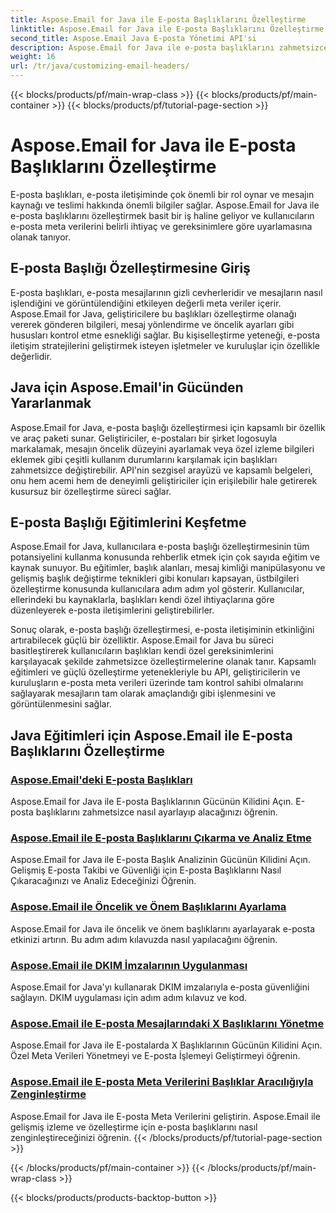 ```yaml
---
title: Aspose.Email for Java ile E-posta Başlıklarını Özelleştirme
linktitle: Aspose.Email for Java ile E-posta Başlıklarını Özelleştirme
second_title: Aspose.Email Java E-posta Yönetimi API'si
description: Aspose.Email for Java ile e-posta başlıklarını zahmetsizce nasıl özelleştireceğinizi öğrenin. Eğiticilere dalın ve e-posta başlığı özelleştirmesinin gücünden yararlanın.
weight: 16
url: /tr/java/customizing-email-headers/
---
```


{{< blocks/products/pf/main-wrap-class >}}
{{< blocks/products/pf/main-container >}}
{{< blocks/products/pf/tutorial-page-section >}}

# Aspose.Email for Java ile E-posta Başlıklarını Özelleştirme


E-posta başlıkları, e-posta iletişiminde çok önemli bir rol oynar ve mesajın kaynağı ve teslimi hakkında önemli bilgiler sağlar. Aspose.Email for Java ile e-posta başlıklarını özelleştirmek basit bir iş haline geliyor ve kullanıcıların e-posta meta verilerini belirli ihtiyaç ve gereksinimlere göre uyarlamasına olanak tanıyor.

## E-posta Başlığı Özelleştirmesine Giriş

E-posta başlıkları, e-posta mesajlarının gizli cevherleridir ve mesajların nasıl işlendiğini ve görüntülendiğini etkileyen değerli meta veriler içerir. Aspose.Email for Java, geliştiricilere bu başlıkları özelleştirme olanağı vererek gönderen bilgileri, mesaj yönlendirme ve öncelik ayarları gibi hususları kontrol etme esnekliği sağlar. Bu kişiselleştirme yeteneği, e-posta iletişim stratejilerini geliştirmek isteyen işletmeler ve kuruluşlar için özellikle değerlidir.

## Java için Aspose.Email'in Gücünden Yararlanmak

Aspose.Email for Java, e-posta başlığı özelleştirmesi için kapsamlı bir özellik ve araç paketi sunar. Geliştiriciler, e-postaları bir şirket logosuyla markalamak, mesajın öncelik düzeyini ayarlamak veya özel izleme bilgileri eklemek gibi çeşitli kullanım durumlarını karşılamak için başlıkları zahmetsizce değiştirebilir. API'nin sezgisel arayüzü ve kapsamlı belgeleri, onu hem acemi hem de deneyimli geliştiriciler için erişilebilir hale getirerek kusursuz bir özelleştirme süreci sağlar.

## E-posta Başlığı Eğitimlerini Keşfetme

Aspose.Email for Java, kullanıcılara e-posta başlığı özelleştirmesinin tüm potansiyelini kullanma konusunda rehberlik etmek için çok sayıda eğitim ve kaynak sunuyor. Bu eğitimler, başlık alanları, mesaj kimliği manipülasyonu ve gelişmiş başlık değiştirme teknikleri gibi konuları kapsayan, üstbilgileri özelleştirme konusunda kullanıcılara adım adım yol gösterir. Kullanıcılar, ellerindeki bu kaynaklarla, başlıkları kendi özel ihtiyaçlarına göre düzenleyerek e-posta iletişimlerini geliştirebilirler.

Sonuç olarak, e-posta başlığı özelleştirmesi, e-posta iletişiminin etkinliğini artırabilecek güçlü bir özelliktir. Aspose.Email for Java bu süreci basitleştirerek kullanıcıların başlıkları kendi özel gereksinimlerini karşılayacak şekilde zahmetsizce özelleştirmelerine olanak tanır. Kapsamlı eğitimleri ve güçlü özelleştirme yetenekleriyle bu API, geliştiricilerin ve kuruluşların e-posta meta verileri üzerinde tam kontrol sahibi olmalarını sağlayarak mesajların tam olarak amaçlandığı gibi işlenmesini ve görüntülenmesini sağlar.

## Java Eğitimleri için Aspose.Email ile E-posta Başlıklarını Özelleştirme
### [Aspose.Email'deki E-posta Başlıkları](./email-headers/)
Aspose.Email for Java ile E-posta Başlıklarının Gücünün Kilidini Açın. E-posta başlıklarını zahmetsizce nasıl ayarlayıp alacağınızı öğrenin.
### [Aspose.Email ile E-posta Başlıklarını Çıkarma ve Analiz Etme](./extracting-and-analyzing-email-headers/)
Aspose.Email for Java ile E-posta Başlık Analizinin Gücünün Kilidini Açın. Gelişmiş E-posta Takibi ve Güvenliği için E-posta Başlıklarını Nasıl Çıkaracağınızı ve Analiz Edeceğinizi Öğrenin.
### [Aspose.Email ile Öncelik ve Önem Başlıklarını Ayarlama](./setting-priority-and-importance-headers/)
Aspose.Email for Java ile öncelik ve önem başlıklarını ayarlayarak e-posta etkinizi artırın. Bu adım adım kılavuzda nasıl yapılacağını öğrenin.
### [Aspose.Email ile DKIM İmzalarının Uygulanması](./dkim-signatures-implementation/)
Aspose.Email for Java'yı kullanarak DKIM imzalarıyla e-posta güvenliğini sağlayın. DKIM uygulaması için adım adım kılavuz ve kod.
### [Aspose.Email ile E-posta Mesajlarındaki X Başlıklarını Yönetme](./managing-x-headers-in-email-messages/)
Aspose.Email for Java ile E-postalarda X Başlıklarının Gücünün Kilidini Açın. Özel Meta Verileri Yönetmeyi ve E-posta İşlemeyi Geliştirmeyi öğrenin.
### [Aspose.Email ile E-posta Meta Verilerini Başlıklar Aracılığıyla Zenginleştirme](./enriching-email-metadata-through-headers/)
Aspose.Email for Java ile E-posta Meta Verilerini geliştirin. Aspose.Email ile gelişmiş izleme ve özelleştirme için e-posta başlıklarını nasıl zenginleştireceğinizi öğrenin.
{{< /blocks/products/pf/tutorial-page-section >}}

{{< /blocks/products/pf/main-container >}}
{{< /blocks/products/pf/main-wrap-class >}}

{{< blocks/products/products-backtop-button >}}

